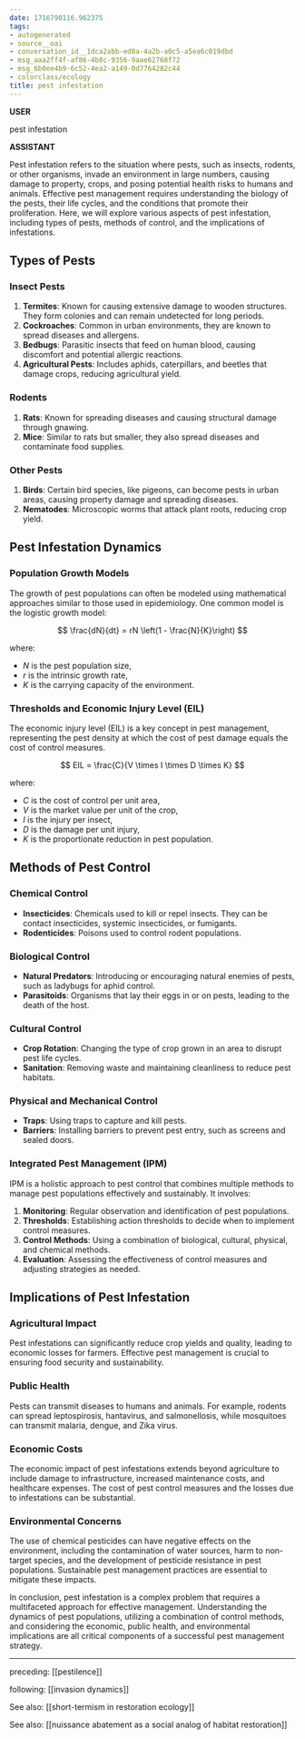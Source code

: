 ```yaml
---
date: 1716790116.962375
tags:
- autogenerated
- source__oai
- conversation_id__1dca2abb-ed8a-4a2b-a0c5-a5ea6c019dbd
- msg_aaa2ff4f-af86-4b8c-9356-9aae62768f72
- msg_6b0ee4b9-6c52-4ea2-a149-0d7764282c44
- colorclass/ecology
title: pest infestation
---
```


**USER**

pest infestation


**ASSISTANT**

Pest infestation refers to the situation where pests, such as insects, rodents, or other organisms, invade an environment in large numbers, causing damage to property, crops, and posing potential health risks to humans and animals. Effective pest management requires understanding the biology of the pests, their life cycles, and the conditions that promote their proliferation. Here, we will explore various aspects of pest infestation, including types of pests, methods of control, and the implications of infestations.

## Types of Pests

### Insect Pests

1. **Termites**: Known for causing extensive damage to wooden structures. They form colonies and can remain undetected for long periods.
2. **Cockroaches**: Common in urban environments, they are known to spread diseases and allergens.
3. **Bedbugs**: Parasitic insects that feed on human blood, causing discomfort and potential allergic reactions.
4. **Agricultural Pests**: Includes aphids, caterpillars, and beetles that damage crops, reducing agricultural yield.

### Rodents

1. **Rats**: Known for spreading diseases and causing structural damage through gnawing.
2. **Mice**: Similar to rats but smaller, they also spread diseases and contaminate food supplies.

### Other Pests

1. **Birds**: Certain bird species, like pigeons, can become pests in urban areas, causing property damage and spreading diseases.
2. **Nematodes**: Microscopic worms that attack plant roots, reducing crop yield.

## Pest Infestation Dynamics

### Population Growth Models

The growth of pest populations can often be modeled using mathematical approaches similar to those used in epidemiology. One common model is the logistic growth model:

$$
\frac{dN}{dt} = rN \left(1 - \frac{N}{K}\right)
$$

where:
- $N$ is the pest population size,
- $r$ is the intrinsic growth rate,
- $K$ is the carrying capacity of the environment.

### Thresholds and Economic Injury Level (EIL)

The economic injury level (EIL) is a key concept in pest management, representing the pest density at which the cost of pest damage equals the cost of control measures.

$$
EIL = \frac{C}{V \times I \times D \times K}
$$

where:
- $C$ is the cost of control per unit area,
- $V$ is the market value per unit of the crop,
- $I$ is the injury per insect,
- $D$ is the damage per unit injury,
- $K$ is the proportionate reduction in pest population.

## Methods of Pest Control

### Chemical Control

- **Insecticides**: Chemicals used to kill or repel insects. They can be contact insecticides, systemic insecticides, or fumigants.
- **Rodenticides**: Poisons used to control rodent populations.

### Biological Control

- **Natural Predators**: Introducing or encouraging natural enemies of pests, such as ladybugs for aphid control.
- **Parasitoids**: Organisms that lay their eggs in or on pests, leading to the death of the host.

### Cultural Control

- **Crop Rotation**: Changing the type of crop grown in an area to disrupt pest life cycles.
- **Sanitation**: Removing waste and maintaining cleanliness to reduce pest habitats.

### Physical and Mechanical Control

- **Traps**: Using traps to capture and kill pests.
- **Barriers**: Installing barriers to prevent pest entry, such as screens and sealed doors.

### Integrated Pest Management (IPM)

IPM is a holistic approach to pest control that combines multiple methods to manage pest populations effectively and sustainably. It involves:

1. **Monitoring**: Regular observation and identification of pest populations.
2. **Thresholds**: Establishing action thresholds to decide when to implement control measures.
3. **Control Methods**: Using a combination of biological, cultural, physical, and chemical methods.
4. **Evaluation**: Assessing the effectiveness of control measures and adjusting strategies as needed.

## Implications of Pest Infestation

### Agricultural Impact

Pest infestations can significantly reduce crop yields and quality, leading to economic losses for farmers. Effective pest management is crucial to ensuring food security and sustainability.

### Public Health

Pests can transmit diseases to humans and animals. For example, rodents can spread leptospirosis, hantavirus, and salmonellosis, while mosquitoes can transmit malaria, dengue, and Zika virus.

### Economic Costs

The economic impact of pest infestations extends beyond agriculture to include damage to infrastructure, increased maintenance costs, and healthcare expenses. The cost of pest control measures and the losses due to infestations can be substantial.

### Environmental Concerns

The use of chemical pesticides can have negative effects on the environment, including the contamination of water sources, harm to non-target species, and the development of pesticide resistance in pest populations. Sustainable pest management practices are essential to mitigate these impacts.

In conclusion, pest infestation is a complex problem that requires a multifaceted approach for effective management. Understanding the dynamics of pest populations, utilizing a combination of control methods, and considering the economic, public health, and environmental implications are all critical components of a successful pest management strategy.


---

preceding: [[pestilence]]  


following: [[invasion dynamics]]

See also: [[short-termism in restoration ecology]]


See also: [[nuissance abatement as a social analog of habitat restoration]]
